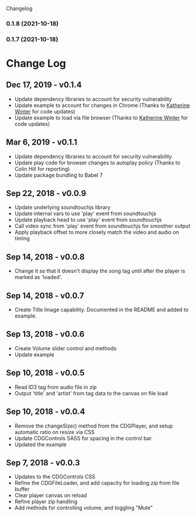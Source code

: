 Changelog
### 0.1.8 (2021-10-18)

### 0.1.7 (2021-10-18)

# Change Log

## Dec 17, 2019 - v0.1.4

* Update dependency libraries to account for security vulnerability
* Update example to account for changes in Chrome (Thanks to [Katherine Winter](https://github.com/KatherineWinter) for code updates)
* Update example to load via file browser (Thanks to [Katherine Winter](https://github.com/KatherineWinter) for code updates)

## Mar 6, 2019 - v0.1.1

* Update dependency libraries to account for security vulnerability
* Update play code for browser changes to autoplay policy (Thanks to Colin Hill for reporting)
* Update package bundling to Babel 7

## Sep 22, 2018 - v0.0.9

* Update underlying soundtouchjs library
* Update internal vars to use 'play' event from soundtouchjs
* Update playback head to use 'play' event from soundtouchjs
* Call video sync from 'play' event from soundtouchjs for smoother output
* Apply playback offset to more closely match the video and audio on timing

## Sep 14, 2018 - v0.0.8

* Change it so that it doesn't display the song tag until after the player is marked as 'loaded'.

## Sep 14, 2018 - v0.0.7

* Create Title Image capability. Documented in the README and added to example.

## Sep 13, 2018 - v0.0.6

* Create Volume slider control and methods
* Update example

## Sep 10, 2018 - v0.0.5

* Read ID3 tag from audio file in zip
* Output 'title' and 'artist' from tag data to the canvas on file load

## Sep 10, 2018 - v0.0.4

* Remove the changeSize() method from the CDGPlayer, and setup automatic ratio on resize via CSS
* Update CDGControls SASS for spacing in the control bar.
* Updated the example

## Sep 7, 2018 - v0.0.3

* Updates to the CDGControls CSS
* Refine the CDGFileLoader, and add capacity for loading zip from file buffer
* Clear player canvas on reload
* Refine player zip handling
* Add methods for controlling volume, and toggling "Mute"